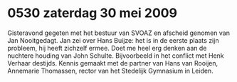 # 0530 zaterdag 30 mei 2009
Gisteravond gegeten met het bestuur van SVOAZ en afscheid genomen van Jan Nooitgedagt. Jan zei over Hans Buijze: het is in de eerste plaats zijn probleem, hij heeft zichzelf ermee. Doet me heel erg denken aan de nuchtere houding van John Schulte. Bijvoorbeeld in het conflict met Henk Verhaar destijds. Kennis gemaakt met de partner van Hans van Rooijen, Annemarie Thomassen, rector van het Stedelijk Gymnasium in Leiden.